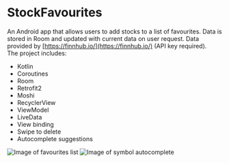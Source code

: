 # StockFavourites
An Android app that allows users to add stocks to a list of favourites. Data is stored in Room and updated with current data on user request.
Data provided by [https://finnhub.io/](https://finnhub.io/) (API key required).  
The project includes:
* Kotlin
* Coroutines
* Room
* Retrofit2
* Moshi
* RecyclerView
* ViewModel
* LiveData
* View binding
* Swipe to delete
* Autocomplete suggestions

![Image of favourites list](https://i.imgur.com/FP842v9.png) ![Image of symbol autocomplete](https://i.imgur.com/NFVk3it.png)
